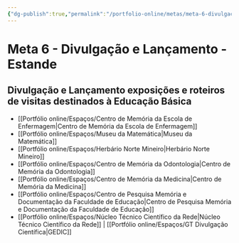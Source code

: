 ```yaml
---
{"dg-publish":true,"permalink":"/portfolio-online/metas/meta-6-divulgacao-e-lancamento-estande/","tags":["💼/🎯"],"created":"2024-02-14T12:36:19.476-03:00","updated":"2024-02-05T11:28:40.323-03:00"}
---
```



# Meta 6 - Divulgação e Lançamento - Estande

## Divulgação e Lançamento exposições e roteiros de visitas destinados à Educação Básica

- [[Portfólio online/Espaços/Centro de Memória da Escola de Enfermagem\|Centro de Memória da Escola de Enfermagem]]
- [[Portfólio online/Espaços/Museu da Matemática\|Museu da Matemática]]
- [[Portfólio online/Espaços/Herbário Norte Mineiro\|Herbário Norte Mineiro]]
- [[Portfólio online/Espaços/Centro de Memória da Odontologia\|Centro de Memória da Odontologia]]
- [[Portfólio online/Espaços/Centro de Memória da Medicina\|Centro de Memória da Medicina]]
- [[Portfólio online/Espaços/Centro de Pesquisa Memória e Documentação da Faculdade de Educação\|Centro de Pesquisa Memória e Documentação da Faculdade de Educação]]
- [[Portfólio online/Espaços/Núcleo Técnico Científico da Rede\|Núcleo Técnico Científico da Rede]] | [[Portfólio online/Espaços/GT Divulgação Científica\|GEDIC]]